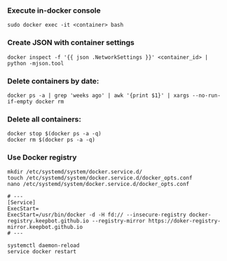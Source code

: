 
### Execute in-docker console
```
sudo docker exec -it <container> bash
```

### Create JSON with container settings
```
docker inspect -f '{{ json .NetworkSettings }}' <container_id> | python -mjson.tool
```

### Delete containers by date:
```
docker ps -a | grep 'weeks ago' | awk '{print $1}' | xargs --no-run-if-empty docker rm
```

### Delete all containers:
```
docker stop $(docker ps -a -q)
docker rm $(docker ps -a -q)
```

### Use Docker registry
```
mkdir /etc/systemd/system/docker.service.d/
touch /etc/systemd/system/docker.service.d/docker_opts.conf
nano /etc/systemd/system/docker.service.d/docker_opts.conf

# ---
[Service]
ExecStart=
ExecStart=/usr/bin/docker -d -H fd:// --insecure-registry docker-registry.keepbot.github.io --registry-mirror https://doker-registry-mirror.keepbot.github.io
# ---

systemctl daemon-reload
service docker restart 
```
